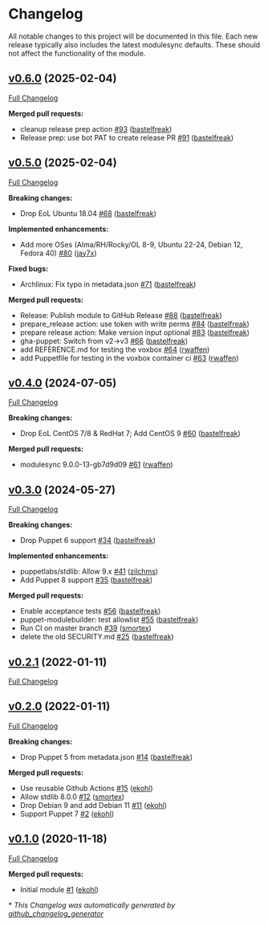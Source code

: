 # Changelog

All notable changes to this project will be documented in this file.
Each new release typically also includes the latest modulesync defaults.
These should not affect the functionality of the module.

## [v0.6.0](https://github.com/voxpupuli/puppet-example/tree/v0.6.0) (2025-02-04)

[Full Changelog](https://github.com/voxpupuli/puppet-example/compare/v0.5.0...v0.6.0)

**Merged pull requests:**

- cleanup release prep action [\#93](https://github.com/voxpupuli/puppet-example/pull/93) ([bastelfreak](https://github.com/bastelfreak))
- Release prep: use bot PAT to create release PR [\#91](https://github.com/voxpupuli/puppet-example/pull/91) ([bastelfreak](https://github.com/bastelfreak))

## [v0.5.0](https://github.com/voxpupuli/puppet-example/tree/v0.5.0) (2025-02-04)

[Full Changelog](https://github.com/voxpupuli/puppet-example/compare/v0.4.0...v0.5.0)

**Breaking changes:**

- Drop EoL Ubuntu 18.04 [\#68](https://github.com/voxpupuli/puppet-example/pull/68) ([bastelfreak](https://github.com/bastelfreak))

**Implemented enhancements:**

- Add more OSes \(Alma/RH/Rocky/OL 8-9, Ubuntu 22-24, Debian 12, Fedora 40\) [\#80](https://github.com/voxpupuli/puppet-example/pull/80) ([jay7x](https://github.com/jay7x))

**Fixed bugs:**

- Archlinux: Fix typo in metadata.json [\#71](https://github.com/voxpupuli/puppet-example/pull/71) ([bastelfreak](https://github.com/bastelfreak))

**Merged pull requests:**

- Release: Publish module to GitHub Release [\#88](https://github.com/voxpupuli/puppet-example/pull/88) ([bastelfreak](https://github.com/bastelfreak))
- prepare\_release action: use token with write perms [\#84](https://github.com/voxpupuli/puppet-example/pull/84) ([bastelfreak](https://github.com/bastelfreak))
- prepare release action: Make version input optional [\#83](https://github.com/voxpupuli/puppet-example/pull/83) ([bastelfreak](https://github.com/bastelfreak))
- gha-puppet: Switch from v2-\>v3 [\#66](https://github.com/voxpupuli/puppet-example/pull/66) ([bastelfreak](https://github.com/bastelfreak))
- add REFERENCE.md for testing the voxbox [\#64](https://github.com/voxpupuli/puppet-example/pull/64) ([rwaffen](https://github.com/rwaffen))
- add Puppetfile for testing in the voxbox container ci [\#63](https://github.com/voxpupuli/puppet-example/pull/63) ([rwaffen](https://github.com/rwaffen))

## [v0.4.0](https://github.com/voxpupuli/puppet-example/tree/v0.4.0) (2024-07-05)

[Full Changelog](https://github.com/voxpupuli/puppet-example/compare/v0.3.0...v0.4.0)

**Breaking changes:**

- Drop EoL CentOS 7/8 & RedHat 7; Add CentOS 9 [\#60](https://github.com/voxpupuli/puppet-example/pull/60) ([bastelfreak](https://github.com/bastelfreak))

**Merged pull requests:**

- modulesync 9.0.0-13-gb7d9d09 [\#61](https://github.com/voxpupuli/puppet-example/pull/61) ([rwaffen](https://github.com/rwaffen))

## [v0.3.0](https://github.com/voxpupuli/puppet-example/tree/v0.3.0) (2024-05-27)

[Full Changelog](https://github.com/voxpupuli/puppet-example/compare/v0.2.1...v0.3.0)

**Breaking changes:**

- Drop Puppet 6 support [\#34](https://github.com/voxpupuli/puppet-example/pull/34) ([bastelfreak](https://github.com/bastelfreak))

**Implemented enhancements:**

- puppetlabs/stdlib: Allow 9.x [\#41](https://github.com/voxpupuli/puppet-example/pull/41) ([zilchms](https://github.com/zilchms))
- Add Puppet 8 support [\#35](https://github.com/voxpupuli/puppet-example/pull/35) ([bastelfreak](https://github.com/bastelfreak))

**Merged pull requests:**

- Enable acceptance tests [\#56](https://github.com/voxpupuli/puppet-example/pull/56) ([bastelfreak](https://github.com/bastelfreak))
- puppet-modulebuilder: test allowlist [\#55](https://github.com/voxpupuli/puppet-example/pull/55) ([bastelfreak](https://github.com/bastelfreak))
- Run CI on master branch [\#39](https://github.com/voxpupuli/puppet-example/pull/39) ([smortex](https://github.com/smortex))
- delete the old SECURITY.md [\#25](https://github.com/voxpupuli/puppet-example/pull/25) ([bastelfreak](https://github.com/bastelfreak))

## [v0.2.1](https://github.com/voxpupuli/puppet-example/tree/v0.2.1) (2022-01-11)

[Full Changelog](https://github.com/voxpupuli/puppet-example/compare/v0.2.0...v0.2.1)

## [v0.2.0](https://github.com/voxpupuli/puppet-example/tree/v0.2.0) (2022-01-11)

[Full Changelog](https://github.com/voxpupuli/puppet-example/compare/v0.1.0...v0.2.0)

**Breaking changes:**

- Drop Puppet 5 from metadata.json [\#14](https://github.com/voxpupuli/puppet-example/pull/14) ([bastelfreak](https://github.com/bastelfreak))

**Merged pull requests:**

- Use reusable Github Actions [\#15](https://github.com/voxpupuli/puppet-example/pull/15) ([ekohl](https://github.com/ekohl))
- Allow stdlib 8.0.0 [\#12](https://github.com/voxpupuli/puppet-example/pull/12) ([smortex](https://github.com/smortex))
- Drop Debian 9 and add Debian 11 [\#11](https://github.com/voxpupuli/puppet-example/pull/11) ([ekohl](https://github.com/ekohl))
- Support Puppet 7 [\#2](https://github.com/voxpupuli/puppet-example/pull/2) ([ekohl](https://github.com/ekohl))

## [v0.1.0](https://github.com/voxpupuli/puppet-example/tree/v0.1.0) (2020-11-18)

[Full Changelog](https://github.com/voxpupuli/puppet-example/compare/7699c856a1c054225010ea7d61f1133df9404ad9...v0.1.0)

**Merged pull requests:**

- Initial module [\#1](https://github.com/voxpupuli/puppet-example/pull/1) ([ekohl](https://github.com/ekohl))



\* *This Changelog was automatically generated by [github_changelog_generator](https://github.com/github-changelog-generator/github-changelog-generator)*
